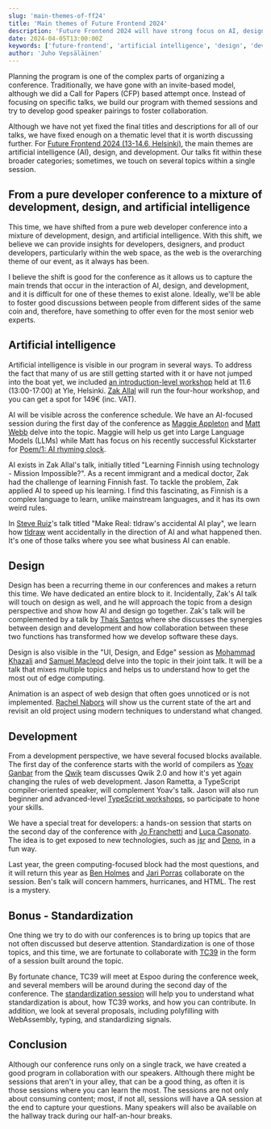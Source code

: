 ```yaml
---
slug: 'main-themes-of-ff24'
title: 'Main themes of Future Frontend 2024'
description: 'Future Frontend 2024 will have strong focus on AI, design, and development'
date: 2024-04-05T13:00:00Z
keywords: ['future-frontend', 'artificial intelligence', 'design', 'development']
author: 'Juho Vepsäläinen'
---
```


Planning the program is one of the complex parts of organizing a conference. Traditionally, we have gone with an invite-based model, although we did a Call for Papers (CFP) based attempt once. Instead of focusing on specific talks, we build our program with themed sessions and try to develop good speaker pairings to foster collaboration.

Although we have not yet fixed the final titles and descriptions for all of our talks, we have fixed enough on a thematic level that it is worth discussing further. For [Future Frontend 2024 (13-14.6, Helsinki)](/blog/ff24/), the main themes are artificial intelligence (AI), design, and development. Our talks fit within these broader categories; sometimes, we touch on several topics within a single session.

## From a pure developer conference to a mixture of development, design, and artificial intelligence

This time, we have shifted from a pure web developer conference into a mixture of development, design, and artificial intelligence. With this shift, we believe we can provide insights for developers, designers, and product developers, particularly within the web space, as the web is the overarching theme of our event, as it always has been.

I believe the shift is good for the conference as it allows us to capture the main trends that occur in the interaction of AI, design, and development, and it is difficult for one of these themes to exist alone. Ideally, we'll be able to foster good discussions between people from different sides of the same coin and, therefore, have something to offer even for the most senior web experts.

## Artificial intelligence

Artificial intelligence is visible in our program in several ways. To address the fact that many of us are still getting started with it or have not jumped into the boat yet, we included [an introduction-level workshop](/workshops#introduction-to-augmenting-your-applications-with-ai) held at 11.6 (13:00-17:00) at Yle, Helsinki. [Zak Allal](/speakers#zak-allal) will run the four-hour workshop, and you can get a spot for 149€ (inc. VAT).

AI will be visible across the conference schedule. We have an AI-focused session during the first day of the conference as [Maggie Appleton](/speakers#maggie-appleton) and [Matt Webb](/speakers#matt-webb) delve into the topic. Maggie will help us get into Large Language Models (LLMs) while Matt has focus on his recently successful Kickstarter for [Poem/1: AI rhyming clock](https://www.kickstarter.com/projects/genmon/poem-1-the-ai-poetry-clock).

AI exists in Zak Allal's talk, initially titled "Learning Finnish using technology - Mission Impossible?". As a recent immigrant and a medical doctor, Zak had the challenge of learning Finnish fast. To tackle the problem, Zak applied AI to speed up his learning. I find this fascinating, as Finnish is a complex language to learn, unlike mainstream languages, and it has its own weird rules.

In [Steve Ruiz](/speakers#steve-ruiz)'s talk titled "Make Real: tldraw's accidental AI play", we learn how [tldraw](https://www.tldraw.com/) went accidentally in the direction of AI and what happened then. It's one of those talks where you see what business AI can enable.

## Design

Design has been a recurring theme in our conferences and makes a return this time. We have dedicated an entire block to it. Incidentally, Zak's AI talk will touch on design as well, and he will approach the topic from a design perspective and show how AI and design go together. Zak's talk will be complemented by a talk by [Thaís Santos](/speakers#tha-s-santos) where she discusses the synergies between design and development and how collaboration between these two functions has transformed how we develop software these days.

Design is also visible in the "UI, Design, and Edge" session as [Mohammad Khazali](/speakers#mohammad-khazali) and [Samuel Macleod](/speakers#samuel-macleod) delve into the topic in their joint talk. It will be a talk that mixes multiple topics and helps us to understand how to get the most out of edge computing.

Animation is an aspect of web design that often goes unnoticed or is not implemented. [Rachel Nabors](/speakers#rachel-nabors) will show us the current state of the art and revisit an old project using modern techniques to understand what changed.

## Development

From a development perspective, we have several focused blocks available. The first day of the conference starts with the world of compilers as [Yoav Ganbar](/speakers#yoav-ganbar) from the [Qwik](https://qwik.dev/) team discusses Qwik 2.0 and how it's yet again changing the rules of web development. Jason Rametta, a TypeScript compiler-oriented speaker, will complement Yoav's talk. Jason will also run beginner and advanced-level [TypeScript workshops](/workshops/), so participate to hone your skills.

We have a special treat for developers: a hands-on session that starts on the second day of the conference with [Jo Franchetti](/speakers#jo-franchetti) and [Luca Casonato](/speakers#luca-casonato). The idea is to get exposed to new technologies, such as [jsr](https://jsr.io/) and [Deno](https://deno.com/), in a fun way.

Last year, the green computing-focused block had the most questions, and it will return this year as [Ben Holmes](/speakers#ben-holmes) and [Jari Porras](/speakers#jari-porras) collaborate on the session. Ben's talk will concern hammers, hurricanes, and HTML. The rest is a mystery.

## Bonus - Standardization

One thing we try to do with our conferences is to bring up topics that are not often discussed but deserve attention. Standardization is one of those topics, and this time, we are fortunate to collaborate with [TC39](https://tc39.es/) in the form of a session built around the topic.

By fortunate chance, TC39 will meet at Espoo during the conference week, and several members will be around during the second day of the conference. The [standardization session](/schedule#standardization) will help you to understand what standardization is about, how TC39 works, and how you can contribute. In addition, we look at several proposals, including polyfilling with WebAssembly, typing, and standardizing signals.

## Conclusion

Although our conference runs only on a single track, we have created a good program in collaboration with our speakers. Although there might be sessions that aren't in your alley, that can be a good thing, as often it is those sessions where you can learn the most. The sessions are not only about consuming content; most, if not all, sessions will have a QA session at the end to capture your questions. Many speakers will also be available on the hallway track during our half-an-hour breaks.
